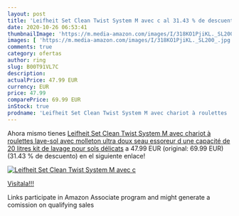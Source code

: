 ```yaml
---
layout: post
title: 'Leifheit Set Clean Twist System M avec c al 31.43 % de descuento'
date: 2020-10-26 06:53:41
thumbnailImage: 'https://m.media-amazon.com/images/I/318KO1PjiKL._SL200_.jpg'
images: [ 'https://m.media-amazon.com/images/I/318KO1PjiKL._SL200_.jpg' ]
comments: true
category: ofertas
author: ring
slug: B00T91VL7C
description:
actualPrice: 47.99 EUR
currency: EUR
price: 47.99
comparePrice: 69.99 EUR
inStock: true
prodname: 'Leifheit Set Clean Twist System M avec chariot à roulettes  lave-sol avec molleton ultra doux  seau essoreur d une capacité de 20 litres  kit de lavage pour sols délicats'
---
```


Ahora mismo tienes [Leifheit Set Clean Twist System M avec chariot à roulettes  lave-sol avec molleton ultra doux  seau essoreur d une capacité de 20 litres  kit de lavage pour sols délicats](https://www.amazon.fr/dp/B00T91VL7C/?tag=tolees0d-21) a 47.99 EUR (original: 69.99 EUR) (31.43 %  de descuento) en el siguiente enlace!

[![Leifheit Set Clean Twist System M avec c](https://m.media-amazon.com/images/I/318KO1PjiKL._SL200_.jpg)](https://www.amazon.fr/dp/B00T91VL7C/?tag=tolees0d-21)

[Visítala!!!](https://www.amazon.fr/dp/B00T91VL7C/?tag=tolees0d-21)

Links participate in Amazon Associate program and might generate a comission on qualifying sales
